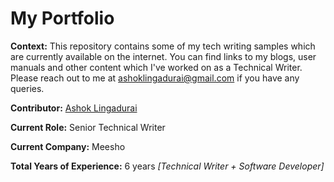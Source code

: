 # My Portfolio

**Context:** This repository contains some of my tech writing samples which are currently available on the internet. You can find links to my blogs, user manuals and other content which I've worked on as a Technical Writer. Please reach out to me at ashoklingadurai@gmail.com if you have any queries. 

**Contributor:** [Ashok Lingadurai](https://www.linkedin.com/in/ashok-lingadurai-32063865/)

**Current Role:** Senior Technical Writer

**Current Company:** Meesho

**Total Years of Experience:** 6 years *[Technical Writer + Software Developer]*




